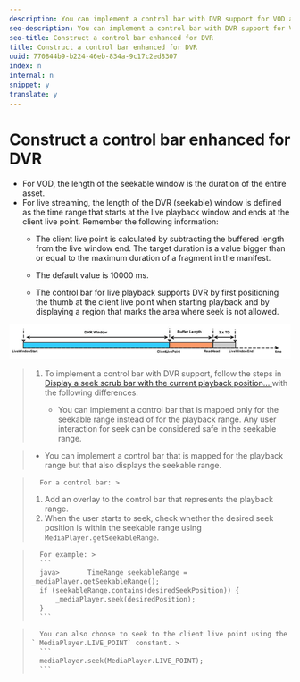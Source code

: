 ```yaml
---
description: You can implement a control bar with DVR support for VOD and live streaming. DVR support includes the concept of a seekable window and the client live point.
seo-description: You can implement a control bar with DVR support for VOD and live streaming. DVR support includes the concept of a seekable window and the client live point.
seo-title: Construct a control bar enhanced for DVR
title: Construct a control bar enhanced for DVR
uuid: 770844b9-b224-46eb-834a-9c17c2ed8307
index: n
internal: n
snippet: y
translate: y
---
```


# Construct a control bar enhanced for DVR


* For VOD, the length of the seekable window is the duration of the entire asset.
* For live streaming, the length of the DVR (seekable) window is defined as the time range that starts at the live playback window and ends at the client live point. Remember the following information: 
    * The client live point is calculated by subtracting the buffered length from the live window end. The target duration is a value bigger than or equal to the maximum duration of a fragment in the manifest.

    * The default value is 10000 ms.
    * The control bar for live playback supports DVR by first positioning the thumb at the client live point when starting playback and by displaying a region that marks the area where seek is not allowed.


<a id="fig_37A39A28BA714BA5A2C461357ED5BD41"></a> ![](images/dvr-window.PNG) 

>1. To implement a control bar with DVR support, follow the steps in [ Display a seek scrub bar with the current playback position... ](t_psdk_android_2.5_ui-seek-scrub-bar-display.md#display-seek-scrub-bar) with the following differences:
>    
>    * You can implement a control bar that is mapped only for the seekable range instead of for the playback range. Any user interaction for seek can be considered safe in the seekable range.

>    * You can implement a control bar that is mapped for the playback range but that also displays the seekable range.

>       For a control bar: >    
>    1. Add an overlay to the control bar that represents the playback range.
>    1. When the user starts to seek, check whether the desired seek position is within the seekable range using ` MediaPlayer.getSeekableRange`.

>       For example: >    
>       ```
>       java>       TimeRange seekableRange = _mediaPlayer.getSeekableRange(); 
>       if (seekableRange.contains(desiredSeekPosition)) { 
>           _mediaPlayer.seek(desiredPosition); 
>       }
>       ```

>       You can also choose to seek to the client live point using the ` MediaPlayer.LIVE_POINT` constant. >    
>       ```
>       mediaPlayer.seek(MediaPlayer.LIVE_POINT);
>       ```

>    
